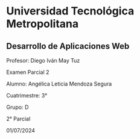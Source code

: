 # Universidad Tecnológica Metropolitana

## Desarrollo de Aplicaciones Web

Profesor: Diego Iván May Tuz

Examen Parcial 2

Alumno: Angélica Leticia Mendoza Segura

Cuatrimestre: 3°

Grupo: D

2° Parcial

01/07/2024

